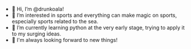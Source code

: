 - 👋 Hi, I’m @drunkoala!
- 👀 I’m interested in sports and everything can make magic on sports, especially sports related to the sea.
- 🌱 I’m currently learning python at the very early stage, trying to apply it to my surging ideas.
- 📢 I'm always looking forward to new things!

<!---
Wynton123/Wynton123 is a ✨ special ✨ repository because its `README.md` (this file) appears on your GitHub profile.
You can click the Preview link to take a look at your changes.
--->
